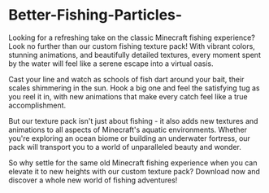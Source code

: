 # Better-Fishing-Particles-
Looking for a refreshing take on the classic Minecraft fishing experience? Look no further than our custom fishing texture pack! With vibrant colors, stunning animations, and beautifully detailed textures, every moment spent by the water will feel like a serene escape into a virtual oasis.

Cast your line and watch as schools of fish dart around your bait, their scales shimmering in the sun. Hook a big one and feel the satisfying tug as you reel it in, with new animations that make every catch feel like a true accomplishment.

But our texture pack isn't just about fishing - it also adds new textures and animations to all aspects of Minecraft's aquatic environments. Whether you're exploring an ocean biome or building an underwater fortress, our pack will transport you to a world of unparalleled beauty and wonder.

So why settle for the same old Minecraft fishing experience when you can elevate it to new heights with our custom texture pack? Download now and discover a whole new world of fishing adventures!
